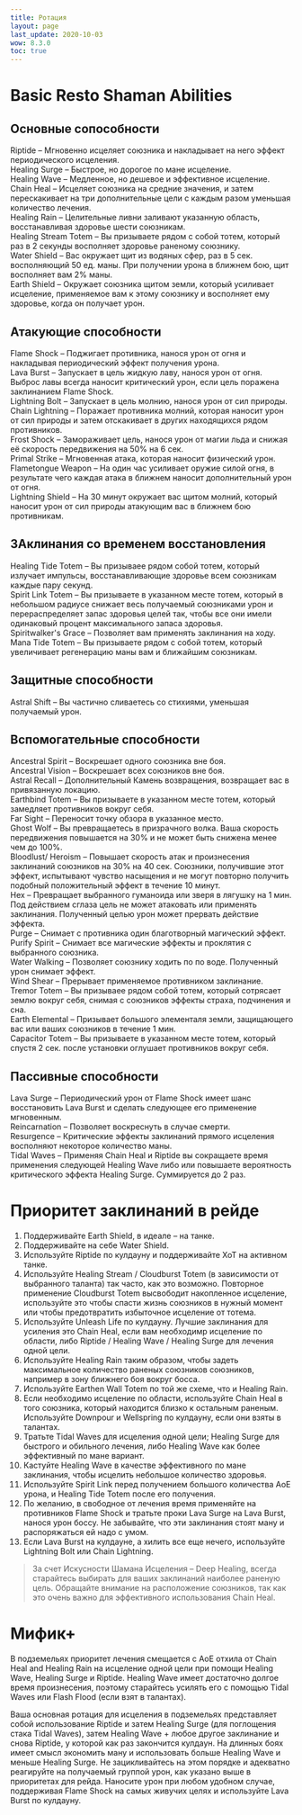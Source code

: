 ```yaml
---
title: Ротация
layout: page
last_update: 2020-10-03 
wow: 8.3.0
toc: true
---
```


# Basic Resto Shaman Abilities

## Основные сопособности

 Riptide – Мгновенно исцеляет союзника и накладывает на него эффект периодического исцеления.  
 Healing Surge – Быстрое, но дорогое по мане исцеление.  
 Healing Wave – Медленное, но дешевое и эффективное исцеление.  
 Chain Heal – Исцеляет союзника на средние значения, и затем перескакивает на три дополнительные цели с каждым разом уменьшая количество лечения.  
 Healing Rain – Целительные ливни заливают указанную область, восстанавливая здоровье шести союзникам.  
 Healing Stream Totem – Вы призываете рядом с собой тотем, который раз в 2 секунды восполняет здоровье раненому союзнику.  
 Water Shield – Вас окружает щит из водяных сфер, раз в 5 сек. восполняющий 50 ед. маны. При получении урона в ближнем бою, щит восполняет вам 2% маны.  
 Earth Shield – Окружает союзника щитом земли, который усиливает исцеление, применяемое вам к этому союзнику и восполняет ему здоровье, когда он получает урон.  

## Атакующие способности

 Flame Shock – Поджигает противника, нанося урон от огня и накладывая периодический эффект получения урона.   
 Lava Burst – Запускает в цель жидкую лаву, нанося урон от огня. Выброс лавы всегда наносит критический урон, если цель поражена заклинанием Flame Shock.  
 Lightning Bolt – Запускает в цель молнию, нанося урон от сил природы.   
 Chain Lightning – Поражает противника молний, которая наносит урон от сил природы и затем отскакивает в других находящихся рядом противников.   
 Frost Shock – Замораживает цель, нанося урон от магии льда и снижая её скорость передвижения на 50% на 6 сек.  
 Primal Strike – Мгновенная атака, которая наносит физический урон.  
 Flametongue Weapon – На один час усиливает оружие силой огня, в результате чего каждая атака в ближнем наносит дополнительный урон от огня.  
 Lightning Shield – На 30 минут окружает вас щитом молний, который наносит урон от сил природы атакующим вас в ближнем бою противникам.  

## ЗАклинания со временем восстановления

 Healing Tide Totem – Вы призываее рядом собой тотем, который излучает импульсы, восстанавливающие здоровье всем союзникам каждые пару секунд.  
 Spirit Link Totem – Вы призываете в указанном месте тотем, который в небольшом радиусе снижает весь получаемый союзниками урон и перераспределяет запас здоровья целей так,   чтобы все они имели одинаковый процент максимального запаса здоровья.  
 Spiritwalker's Grace – Позволяет вам применять заклинания на ходу.  
 Mana Tide Totem – Вы призываете рядом с собой тотем, который увеличивает регенерацию маны вам и ближайшим союзникам.  

## Защитные способности

 Astral Shift – Вы частично сливаетесь со стихиями, уменьшая получаемый урон.  

## Вспомогательные способности

 Ancestral Spirit – Воскрешает одного союзника вне боя.  
 Ancestral Vision – Воскрешает всех союзников вне боя.  
 Astral Recall – Дополнительный Камень возвращения, возвращает вас в привязанную локацию.  
 Earthbind Totem –  Вы призываете в указанном месте тотем, который замедляет противников вокруг себя.  
 Far Sight – Переносит точку обзора в указанное место.  
 Ghost Wolf – Вы превращаетесь в призрачного волка. Ваша скорость передвижения повышается на 30% и не может быть снижена менее чем до 100%.  
 Bloodlust/ Heroism – Повышает скорость атак и произнесения заклинаний союзников на 30% на 40 сек. Союзники, получившие этот эффект, испытывают чувство насыщения и не могут повторно получить подобный положительный эффект в течение 10 минут.  
 Hex – Превращает выбранного гуманоида или зверя в лягушку на 1 мин. Под действием сглаза цель не может атаковать или применять заклинания. Полученный целью урон может прервать действие эффекта.  
 Purge – Снимает с противника один благотворный магический эффект.  
 Purify Spirit – Снимает все магические эффекты и проклятия с выбранного союзника.  
 Water Walking – Позволяет союзнику ходить по по воде. Полученный урон снимает эффект.  
 Wind Shear – Прерывает применяемое противником заклинание.  
 Tremor Totem – Вы призываее рядом собой тотем, который сотрясает землю вокруг себя, снимая с союзников эффекты страха, подчинения и сна.  
 Earth Elemental – Призывает большого элементаля земли, защищающего вас или ваших союзников в течение 1 мин.  
 Capacitor Totem – Вы призываете в указанном месте тотем, который спустя 2 сек. после установки оглушает противников вокруг себя.  

## Пассивные способности

 Lava Surge – Периодический урон от  Flame Shock имеет шанс восстановить Lava Burst и сделать следующее его применение мгновенным.  
 Reincarnation – Позволяет воскреснуть в случае смерти.  
 Resurgence – Критические эффекты заклинаний прямого исцеления восполняют некоторое количество маны.  
 Tidal Waves – Применяя Chain Heal и Riptide вы сокращаете время применения следующей Healing Wave либо или повышаете вероятность критического эффекта Healing Surge. Суммируется до 2 раз.  

# Приоритет заклинаний в рейде

1. Поддерживайте Earth Shield, в идеале – на танке.
2. Поддерживайте на себе Water Shield.
3. Используйте Riptide по кулдауну и поддерживайте ХоТ на активном танке.
4. Используйте Healing Stream / Cloudburst Totem (в зависимости от выбранного таланта) так часто, как это возможно. Повторное применение Cloudburst Totem высвободит накопленное исцеление, используйте это чтобы спасти жизнь союзников в нужный момент или чтобы предотвратить избыточное исцеление от тотема.
5. Используйте Unleash Life по кулдауну. Лучшие заклинания для усиления это Chain Heal, если вам необходимр исцеление по области, либо Riptide / Healing Wave / Healing Surge для лечения одной цели.
6. Используйте Healing Rain таким образом, чтобы задеть максимальное количество раненых союзников союзников, например в зону ближнего боя вокруг босса.
7. Используйте Earthen Wall Totem по той же схеме, что и Healing Rain.
8. Если необходимо исцеление по области, используйте Chain Heal в того союзника, который находится близко к остальным раненым. Используйте Downpour и Wellspring по кулдауну, если они взяты в талантах.
9. Тратьте Tidal Waves для исцеления одной цели; Healing Surge для быстрого и обильного лечения, либо Healing Wave как более эффективный по мане вариант.
10. Кастуйте Healing Wave в качестве эффективного по мане заклинания, чтобы исцелить небольшое количество здоровья. 
11. Используйте Spirit Link перед получением большого количества АоЕ урона, и Healing Tide Totem после его получения.
12. По желанию, в свободное от лечения время применяйте на противников Flame Shock и тратьте проки Lava Surge на Lava Burst, нанося урон боссу. Не забывайте, что эти заклинания стоят ману и распоряжаться ей надо с умом.
13. Если Lava Burst на кулдауне, а хилить все еще нечего, используйте Lightning Bolt или Chain Lightning.

> За счет Искусности Шамана Исцеления – Deep Healing, всегда старайтесь выбирать для ваших заклинаний наиболее раненую цель. Обращайте внимание на расположение союзников, так как это очень важно для эффективного использования Chain Heal.

# Мифик+

В подземельях приоритет лечения смещается с АоЕ отхила от Chain Heal and Healing Rain на исцеление одной цели при помощи Healing Wave, Healing Surge и Riptide. Healing Wave имеет достаточно долгое время произнесения, поэтому старайтесь усилять его с помощью Tidal Waves или Flash Flood (если взят в талантах).

Ваша основная ротация для исцеления в подземельях представляет собой использование Riptide и затем Healing Surge (для поглощения стака Tidal Waves), затем Healing Wave + любое другое заклинание и снова Riptide, у которой как раз закончится кулдаун.
На длинных боях имеет смысл экономить ману и использовать больше Healing Wave и меньше Healing Surge. Не зацикливайтесь на этом порядке и адекватно реагируйте на получаемый группой урон, как указано выше в приоритетах для рейда.
Наносите урон при любом удобном случае, поддерживая Flame Shock на самых живучих целях и используйте Lava Burst по кулдауну. 



